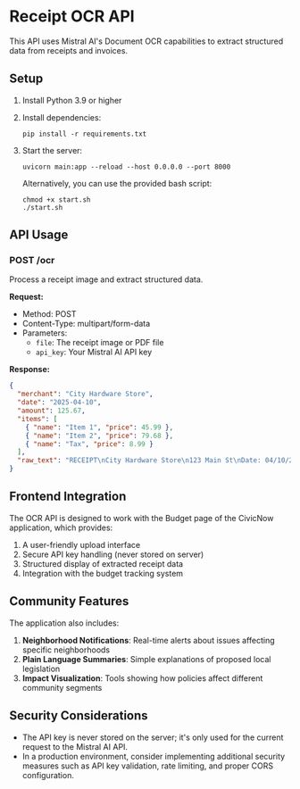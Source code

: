 
# Receipt OCR API

This API uses Mistral AI's Document OCR capabilities to extract structured data from receipts and invoices.

## Setup

1. Install Python 3.9 or higher
2. Install dependencies:
   ```
   pip install -r requirements.txt
   ```

3. Start the server:
   ```
   uvicorn main:app --reload --host 0.0.0.0 --port 8000
   ```
   
   Alternatively, you can use the provided bash script:
   ```
   chmod +x start.sh
   ./start.sh
   ```

## API Usage

### POST /ocr

Process a receipt image and extract structured data.

**Request:**
- Method: POST
- Content-Type: multipart/form-data
- Parameters:
  - `file`: The receipt image or PDF file
  - `api_key`: Your Mistral AI API key

**Response:**
```json
{
  "merchant": "City Hardware Store",
  "date": "2025-04-10",
  "amount": 125.67,
  "items": [
    { "name": "Item 1", "price": 45.99 },
    { "name": "Item 2", "price": 79.68 },
    { "name": "Tax", "price": 8.99 }
  ],
  "raw_text": "RECEIPT\nCity Hardware Store\n123 Main St\nDate: 04/10/2025\nItem 1: $45.99\nItem 2: $79.68\nTax: $8.99\nTotal: $125.67\nThank you for shopping with us!"
}
```

## Frontend Integration

The OCR API is designed to work with the Budget page of the CivicNow application, which provides:

1. A user-friendly upload interface
2. Secure API key handling (never stored on server)
3. Structured display of extracted receipt data
4. Integration with the budget tracking system

## Community Features

The application also includes:

1. **Neighborhood Notifications**: Real-time alerts about issues affecting specific neighborhoods
2. **Plain Language Summaries**: Simple explanations of proposed local legislation
3. **Impact Visualization**: Tools showing how policies affect different community segments

## Security Considerations

- The API key is never stored on the server; it's only used for the current request to the Mistral AI API.
- In a production environment, consider implementing additional security measures such as API key validation, rate limiting, and proper CORS configuration.
